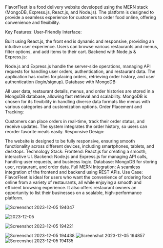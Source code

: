 FlavorFleet is a food delivery website developed using the MERN stack (MongoDB, Express.js, React.js, and Node.js). The platform is designed to provide a seamless experience for customers to order food online, offering convenience and flexibility.

Key Features:
User-Friendly Interface:

Built using React.js, the front end is dynamic and responsive, providing an intuitive user experience.
Users can browse various restaurants and menus, filter options, and add items to their cart.
Backend with Node.js & Express.js:

Node.js and Express.js handle the server-side operations, managing API requests for handling user orders, authentication, and restaurant data.
The application has routes for placing orders, retrieving order history, and user authentication (login/signup).
Database with MongoDB:

All user data, restaurant details, menus, and order histories are stored in a MongoDB database, allowing fast retrieval and scalability.
MongoDB is chosen for its flexibility in handling diverse data formats like menus with various categories and customization options.
Order Placement and Tracking:

Customers can place orders in real-time, track their order status, and receive updates.
The system integrates the order history, so users can reorder favorite meals easily.
Responsive Design:

The website is designed to be fully responsive, ensuring smooth functionality across different devices, including smartphones, tablets, and desktops.
Technology Stack:
Frontend: React.js for creating a smooth, interactive UI.
Backend: Node.js and Express.js for managing API calls, handling user requests, and business logic.
Database: MongoDB for storing user, restaurant, and order data.
Full MERN Integration: A seamless integration of the frontend and backend using REST APIs.
Use Case:
FlavorFleet is ideal for users who want the convenience of ordering food online from a variety of restaurants, all while enjoying a smooth and efficient browsing experience. It also offers restaurant owners an opportunity to list their businesses on a scalable, high-performance platform.

![Screenshot 2023-12-05 194047](https://github.com/user-attachments/assets/5456b798-1298-47fe-9970-5ba31ceaf32f)

![2023-12-05](https://github.com/user-attachments/assets/75bc5284-2287-4055-a504-86b3c5e219c5)

![Screenshot 2023-12-05 194221](https://github.com/user-attachments/assets/0cb2c894-b2a2-4a15-9cb4-0db7bdce5d7e)

![Screenshot 2023-12-05 194438](https://github.com/user-attachments/assets/23fdfdea-0f03-4383-ab82-8350222ae460)
![Screenshot 2023-12-05 194857](https://github.com/user-attachments/assets/f64e21cd-eeed-4120-b04c-7055a9720d68)
![Screenshot 2023-12-05 194135](https://github.com/user-attachments/assets/3a72e4ab-d38e-477c-ac1f-a21335f09388)
